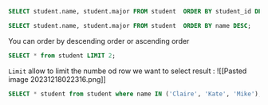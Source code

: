 ```sql
SELECT student.name, student.major FROM student  ORDER BY student_id DESC;
```

```sql
SELECT student.name, student.major FROM student  ORDER BY name DESC;
```

You can order by descending order or ascending order

```sql
SELECT * from student LIMIT 2;
```
`Limit`  allow to  limit the numbe od row we want to select result  :
![[Pasted image 20231218022316.png]]

```sql
SELECT * student from student where name IN ('Claire', 'Kate', 'Mike');
```
